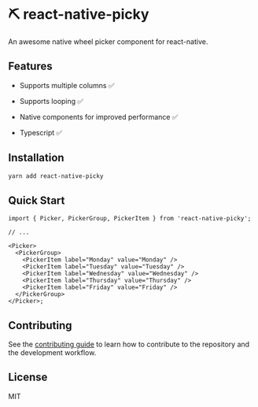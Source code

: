 # ⛏️ react-native-picky

An awesome native wheel picker component for react-native.

## Features

- Supports multiple columns ✅

- Supports looping ✅

- Native components for improved performance ✅

- Typescript ✅

## Installation

```sh
yarn add react-native-picky
```

## Quick Start

```tsx
import { Picker, PickerGroup, PickerItem } from 'react-native-picky';

// ...

<Picker>
  <PickerGroup>
    <PickerItem label="Monday" value="Monday" />
    <PickerItem label="Tuesday" value="Tuesday" />
    <PickerItem label="Wednesday" value="Wednesday" />
    <PickerItem label="Thursday" value="Thursday" />
    <PickerItem label="Friday" value="Friday" />
  </PickerGroup>
</Picker>;
```

## Contributing

See the [contributing guide](CONTRIBUTING.md) to learn how to contribute to the repository and the development workflow.

## License

MIT
